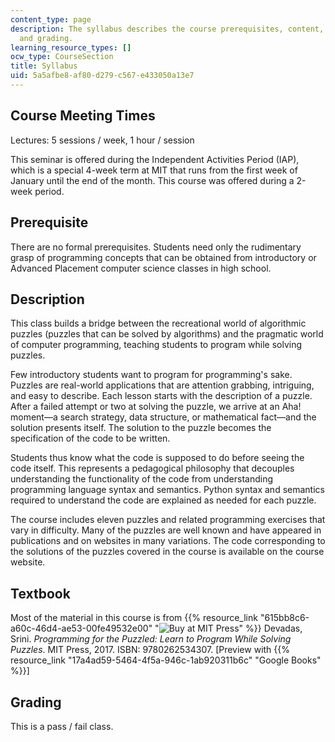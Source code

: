 ```yaml
---
content_type: page
description: The syllabus describes the course prerequisites, content, requirements,
  and grading.
learning_resource_types: []
ocw_type: CourseSection
title: Syllabus
uid: 5a5afbe8-af80-d279-c567-e433050a13e7
---
```


Course Meeting Times
--------------------

Lectures: 5 sessions / week, 1 hour / session

This seminar is offered during the Independent Activities Period (IAP), which is a special 4-week term at MIT that runs from the first week of January until the end of the month. This course was offered during a 2-week period.

Prerequisite
------------

There are no formal prerequisites. Students need only the rudimentary grasp of programming concepts that can be obtained from introductory or Advanced Placement computer science classes in high school.

Description
-----------

This class builds a bridge between the recreational world of algorithmic puzzles (puzzles that can be solved by algorithms) and the pragmatic world of computer programming, teaching students to program while solving puzzles.

Few introductory students want to program for programming's sake. Puzzles are real-world applications that are attention grabbing, intriguing, and easy to describe. Each lesson starts with the description of a puzzle. After a failed attempt or two at solving the puzzle, we arrive at an Aha! moment—a search strategy, data structure, or mathematical fact—and the solution presents itself. The solution to the puzzle becomes the specification of the code to be written.

Students thus know what the code is supposed to do before seeing the code itself. This represents a pedagogical philosophy that decouples understanding the functionality of the code from understanding programming language syntax and semantics. Python syntax and semantics required to understand the code are explained as needed for each puzzle.

The course includes eleven puzzles and related programming exercises that vary in difficulty. Many of the puzzles are well known and have appeared in publications and on websites in many variations. The code corresponding to the solutions of the puzzles covered in the course is available on the course website.

Textbook
--------

Most of the material in this course is from {{% resource_link "615bb8c6-a60c-46d4-ae53-00fe49532e00" "![Buy at MIT Press](/images/mp_logo.gif)" %}} Devadas, Srini. _Programming for the Puzzled: Learn to Program While Solving Puzzles_. MIT Press, 2017. ISBN: 9780262534307. \[Preview with {{% resource_link "17a4ad59-5464-4f5a-946c-1ab920311b6c" "Google Books" %}}\]

Grading
-------

This is a pass / fail class.